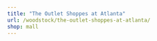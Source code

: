```yaml
---
title: "The Outlet Shoppes at Atlanta"
url: /woodstock/the-outlet-shoppes-at-atlanta/
shop: mall
---
```


